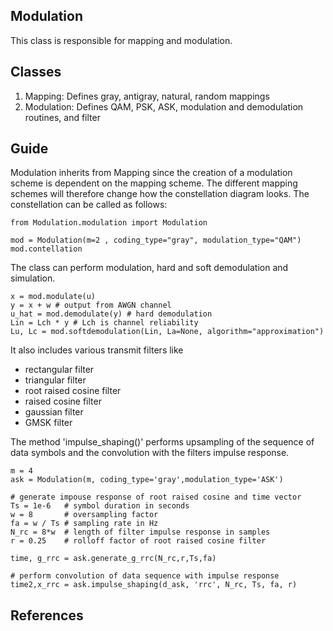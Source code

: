 ## Modulation
This class is responsible for mapping and modulation.

## Classes
1. Mapping: Defines gray, antigray, natural, random mappings
2. Modulation: Defines QAM, PSK, ASK, modulation and demodulation routines, and filter

## Guide
Modulation inherits from Mapping since the creation of a modulation scheme is dependent on the
mapping scheme. The different mapping schemes will therefore change how the constellation
diagram looks. The constellation can be called as follows:

```commandline
from Modulation.modulation import Modulation

mod = Modulation(m=2 , coding_type="gray", modulation_type="QAM")
mod.contellation
```
The class can perform modulation, hard and soft demodulation and simulation. 

```commandline
x = mod.modulate(u)
y = x + w # output from AWGN channel
u_hat = mod.demodulate(y) # hard demodulation
Lin = Lch * y # Lch is channel reliability
Lu, Lc = mod.softdemodulation(Lin, La=None, algorithm="approximation")
```

It also includes various transmit filters like
* rectangular filter
* triangular filter
* root raised cosine filter
* raised cosine filter
* gaussian filter
* GMSK filter

The method 'impulse_shaping()' performs upsampling of the sequence of data symbols and the convolution with the 
filters impulse response.

```commandline
m = 4
ask = Modulation(m, coding_type='gray',modulation_type='ASK')

# generate impouse response of root raised cosine and time vector
Ts = 1e-6   # symbol duration in seconds
w = 8       # oversampling factor
fa = w / Ts # sampling rate in Hz
N_rc = 8*w  # length of filter impulse response in samples
r = 0.25    # rolloff factor of root raised cosine filter
 
time, g_rrc = ask.generate_g_rrc(N_rc,r,Ts,fa)

# perform convolution of data sequence with impulse response
time2,x_rrc = ask.impulse_shaping(d_ask, 'rrc', N_rc, Ts, fa, r)
```


## References